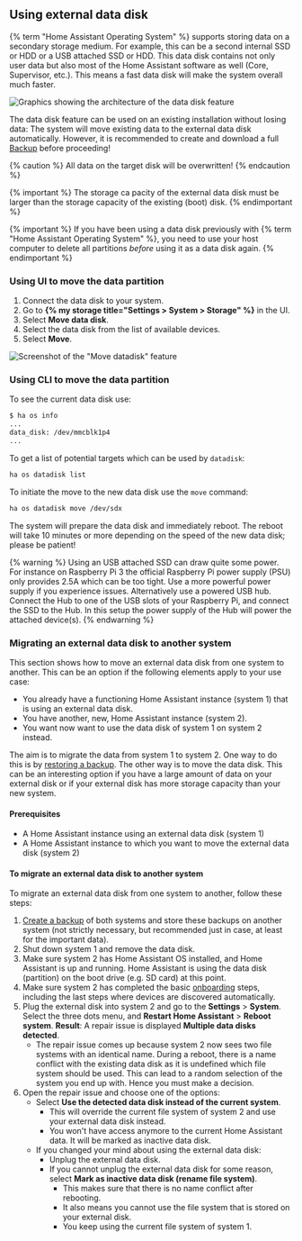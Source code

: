 ## Using external data disk

{% term "Home Assistant Operating System" %} supports storing data on a secondary storage medium. For example, this can be a second internal SSD or HDD or a USB attached SSD or HDD. This data disk contains not only user data but also most of the Home Assistant software as well (Core, Supervisor, etc.). This means a fast data disk will make the system overall much faster.

![Graphics showing the architecture of the data disk feature](/images/haos/usb-data-disk.png)

The data disk feature can be used on an existing installation without losing data: The system will move existing data to the external data disk automatically. However, it is recommended to create and download a full <a href="#backups">Backup</a> before proceeding!

{% caution %}
All data on the target disk will be overwritten!
{% endcaution %}

{% important %}
The storage ca  pacity of the external data disk must be larger than the storage capacity of the existing (boot) disk.
{% endimportant %}

{% important %}
If you have been using a data disk previously with {% term "Home Assistant Operating System" %}, you need to use your host computer to delete all partitions *before* using it as a data disk again.
{% endimportant %}

### Using UI to move the data partition

1. Connect the data disk to your system.
2. Go to **{% my storage title="Settings > System > Storage" %}** in the UI.
3. Select **Move data disk**.
4. Select the data disk from the list of available devices.
5. Select **Move**.

![Screenshot of the "Move datadisk" feature](/images/screenshots/move-datadisk.png)

### Using CLI to move the data partition

To see the current data disk use:

```sh
$ ha os info
...
data_disk: /dev/mmcblk1p4
...
```

To get a list of potential targets which can be used by `datadisk`:

```sh
ha os datadisk list
```

To initiate the move to the new data disk use the `move` command:

```sh
ha os datadisk move /dev/sdx
```

The system will prepare the data disk and immediately reboot. The reboot will take 10 minutes or more depending on the speed of the new data disk; please be patient!

{% warning %}
Using an USB attached SSD can draw quite some power. For instance on Raspberry Pi 3 the official Raspberry Pi power supply (PSU) only provides 2.5A which can be too tight. Use a more powerful power supply if you experience issues. Alternatively use a powered USB hub. Connect the Hub to one of the USB slots of your Raspberry Pi, and connect the SSD to the Hub. In this setup the power supply of the Hub will power the attached device(s).
{% endwarning %}

### Migrating an external data disk to another system

This section shows how to move an external data disk from one system to another.
This can be an option if the following elements apply to your use case:

- You already have a functioning Home Assistant instance (system 1) that is using an external data disk.
- You have another, new, Home Assistant instance (system 2).
- You want now want to use the data disk of system 1 on system 2 instead.

The aim is to migrate the data from system 1 to system 2. One way to do this is by [restoring a backup](/common-tasks/os/#restoring-a-backup). The other way is to move the data disk. This can be an interesting option if you have a large amount of data on your external disk or if your external disk has more storage capacity than your new system.

#### Prerequisites

- A Home Assistant instance using an external data disk (system 1)
- A Home Assistant instance to which you want to move the external data disk (system 2)

#### To migrate an external data disk to another system

To migrate an external data disk from one system to another, follow these steps:

1. [Create a backup](/common-tasks/os/#backups) of both systems and store these backups on another system (not strictly necessary, but recommended just in case, at least for the important data).
2. Shut down system 1 and remove the data disk.
3. Make sure system 2 has Home Assistant OS installed, and Home Assistant is up and running. Home Assistant is using the data disk (partition) on the boot drive (e.g. SD card) at this point.
4. Make sure system 2 has completed the basic [onboarding](/getting-started/onboarding/) steps, including the last steps where devices are discovered automatically.
5. Plug the external disk into system 2 and go to the **Settings** > **System**. Select the three dots <iconify-icon inline icon="mdi:dots-vertical"></iconify-icon> menu, and **Restart Home Assistant** > **Reboot system**.
   **Result**: A repair issue is displayed **Multiple data disks detected**.
   - The repair issue comes up because system 2 now sees two file systems with an identical name. During a reboot, there is a name conflict with the existing data disk as it is undefined which file system should be used. This can lead to a random selection of the system you end up with. Hence you must make a decision.
6. Open the repair issue and choose one of the options:
   - Select **Use the detected data disk instead of the current system**.
     - This will override the current file system of system 2 and use your external data disk instead.
     - You won't have access anymore to the current Home Assistant data. It will be marked as inactive data disk.
   - If you changed your mind about using the external data disk:
     - Unplug the external data disk.
     - If you cannot unplug the external data disk for some reason, select **Mark as inactive data disk (rename file system)**.
       - This makes sure that there is no name conflict after rebooting.
       - It also means you cannot use the file system that is stored on your external disk.
       - You keep using the current file system of system 1.
